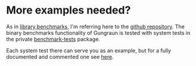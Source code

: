 # More examples needed?

As in [library benchmarks](../library_benchmarks/examples.md), I'm referring
here to the [github repository](https://github.com/iai-callgrind/iai-callgrind).
The binary benchmarks functionality of Gungraun is tested with system tests
in the private
[benchmark-tests](https://github.com/iai-callgrind/iai-callgrind/tree/main/benchmark-tests/benches/test_lib_bench)
package.

Each system test there can serve you as an example, but for a fully documented
and commented one see
[here](https://github.com/iai-callgrind/iai-callgrind/blob/main/benchmark-tests/benches/test_bin_bench/intro/test_bin_bench_intro.rs).
